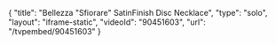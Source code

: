 {
    "title": "Bellezza \"Sfiorare\" SatinFinish Disc Necklace",
    "type": "solo",
    "layout": "iframe-static",
    "videoId": "90451603",
    "url": "\/tvpembed\/90451603"
}
